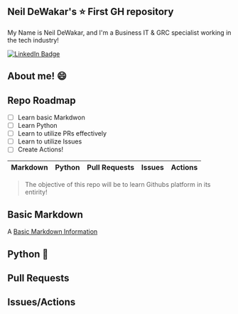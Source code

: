 ## Neil DeWakar's ⭐ First GH repository 
My Name is Neil DeWakar, and I'm a Business IT & GRC specialist working in the tech industry! 
<div id="badges">
  <a href="https://www.linkedin.com/in/neil-dewakar-785233113/">
    <img src="https://img.shields.io/badge/LinkedIn-blue?style=for-the-badge&logo=linkedin&logoColor=red" alt="LinkedIn Badge"/>
  </a>
</div>

## About me! 😄


## Repo Roadmap

- [ ] Learn basic Markdwon
- [ ] Learn Python
- [ ] Learn to utilize PRs effectively
- [ ] Learn to utilize Issues
- [ ] Create Actions!

| Markdown | Python | Pull Requests | Issues | Actions |
|----------|--------|---------------|--------|---------|

> The objective of this repo will be to learn Githubs platform in its entirity! 

## Basic Markdown

A [Basic Markdown Information](https://en.wikipedia.org/wiki/Markdown)

## Python 🐍

## Pull Requests 

## Issues/Actions
